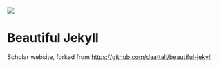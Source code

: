 [![](https://i.imgur.com/zNBkzj1.png)](https://beautifuljekyll.com/plans/)

# Beautiful Jekyll

Scholar website, forked from https://github.com/daattali/beautiful-jekyll
